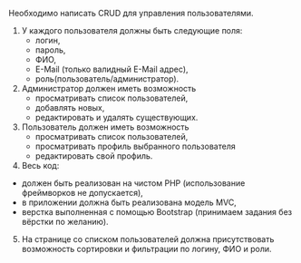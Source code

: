 Необходимо написать CRUD для управления пользователями. 
1. У каждого пользователя должны быть следующие поля: 
    + логин,
    + пароль,
    + ФИО,
    + E-Mail (только валидный E-Mail адрес),
    + роль(пользователь/администратор). 
2. Администратор должен иметь возможность
    + просматривать список пользователей,
    + добавлять новых,
    + редактировать и удалять существующих. 
3. Пользователь должен иметь возможность
    + просматривать список пользователей,
    + просматривать профиль выбранного пользователя
    + редактировать свой профиль. 
4. Весь код: 
  + должен быть реализован на чистом PHP 
    (использование фреймворков не допускается), 
  + в приложении должна быть реализована модель MVC, 
  + верстка выполненная с помощью Bootstrap 
    (принимаем задания без вёрстки по желанию).
5. На странице со списком пользователей должна 
присутствовать возможность сортировки и фильтрации 
по логину, ФИО и роли.
